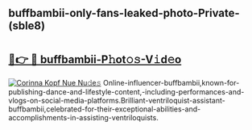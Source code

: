 ## buffbambii-only-fans​-leaked-photo​-Private-(sble8)


# <h2><a href="https://mediaupload.pro?title=buffbambii&ref=git">🔗👉 🔴 buffbambii-P𝚑ot𝚘𝚜-V𝚒d𝚎o</a></h2>

[![Corinna Kopf Nue Nu𝚍e𝚜](https://i.imgur.com/0qMVB7G.gif)](https://mediaupload.pro?title=buffbambii&ref=git)
Online-influencer-buffbambii,known-for-publishing-dance-and-lifestyle-content,-including-performances-and-vlogs-on-social-media-platforms.Brilliant-ventriloquist-assistant-buffbambii,celebrated-for-their-exceptional-abilities-and-accomplishments-in-assisting-ventriloquists.  